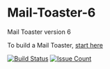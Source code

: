 # Mail-Toaster-6

Mail Toaster version 6

To build a Mail Toaster, [start here](https://github.com/msimerson/Mail-Toaster-6/wiki)

[![Build Status](https://travis-ci.org/msimerson/Mail-Toaster-6.svg?branch=master)](https://travis-ci.org/msimerson/Mail-Toaster-6)
[![Issue Count](https://codeclimate.com/github/msimerson/Mail-Toaster-6/badges/issue_count.svg)](https://codeclimate.com/github/msimerson/Mail-Toaster-6)
